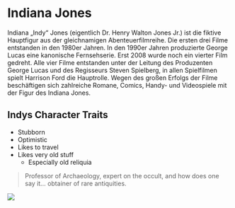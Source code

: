 # Indiana Jones

Indiana „Indy“ Jones (eigentlich Dr. Henry Walton Jones Jr.) ist die fiktive Hauptfigur aus der gleichnamigen Abenteuerfilmreihe. Die ersten drei Filme entstanden in den 1980er Jahren. 
In den 1990er Jahren produzierte George Lucas eine kanonische Fernsehserie. Erst 2008 wurde noch ein vierter Film gedreht. 
Alle vier Filme entstanden unter der Leitung des Produzenten George Lucas und des Regisseurs Steven Spielberg, in allen Spielfilmen spielt Harrison Ford die Hauptrolle. 
Wegen des großen Erfolgs der Filme beschäftigen sich zahlreiche Romane, Comics, Handy- und Videospiele mit der Figur des Indiana Jones.

## Indys Character Traits

* Stubborn
* Optimistic
* Likes to travel
* Likes very old stuff
	* Especially old reliquia
	
> Professor of Archaeology, expert on the occult, and how does one say it… obtainer of rare antiquities.

<img src="https://upload.wikimedia.org/wikipedia/commons/3/3d/Indianajones4.jpg"/>